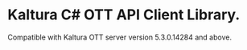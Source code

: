 # Kaltura C# OTT API Client Library.
Compatible with Kaltura OTT server version 5.3.0.14284 and above.
